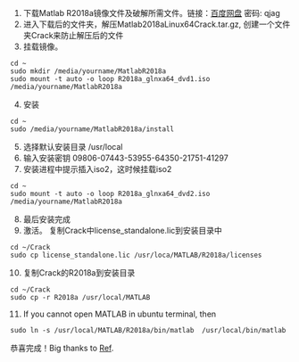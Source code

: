 1. 下载Matlab R2018a镜像文件及破解所需文件。链接：[百度网盘](https://pan.baidu.com/s/1AbnGYJMiliwoYHGNydBsFA) 密码: qjag
2. 进入下载后的文件夹，解压Matlab2018aLinux64Crack.tar.gz, 创建一个文件夹Crack来防止解压后的文件
3. 挂载镜像。
```
cd ~
sudo mkdir /media/yourname/MatlabR2018a
sudo mount -t auto -o loop R2018a_glnxa64_dvd1.iso /media/yourname/MatlabR2018a
```
4. 安装
```
cd ~
sudo /media/yourname/MatlabR2018a/install
```
5. 选择默认安装目录 /usr/local
6. 输入安装密钥 09806-07443-53955-64350-21751-41297
7. 安装进程中提示插入iso2，这时候挂载iso2
```
cd ~
sudo mount -t auto -o loop R2018a_glnxa64_dvd2.iso /media/yourname/MatlabR2018a
```
8. 最后安装完成
9. 激活。 复制Crack中license_standalone.lic到安装目录中
```
cd ~/Crack
sudo cp license_standalone.lic /usr/loca/MATLAB/R2018a/licenses
```
10. 复制Crack的R2018a到安装目录
```
cd ~/Crack
sudo cp -r R2018a /usr/local/MATLAB
```
11. If you cannot open MATLAB in ubuntu terminal, then 
```
sudo ln -s /usr/local/MATLAB/R2018a/bin/matlab  /usr/local/bin/matlab
```
恭喜完成！Big thanks to [Ref](https://blog.csdn.net/zzc15806/article/details/82313072).
